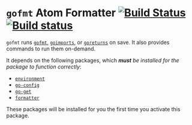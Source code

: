 # `gofmt` Atom Formatter [![Build Status](https://travis-ci.org/joefitzgerald/gofmt.svg?branch=master)](https://travis-ci.org/joefitzgerald/gofmt) [![Build status](https://ci.appveyor.com/api/projects/status/03gyxrjik1vuhu0e?svg=true)](https://ci.appveyor.com/project/joefitzgerald/gofmt)

`gofmt` runs [`gofmt`](https://golang.org/cmd/gofmt/), [`goimports`](https://godoc.org/golang.org/x/tools/cmd/goimports), or [`goreturns`](https://github.com/sqs/goreturns) on save. It also provides commands to run them on-demand.

It depends on the following packages, which _**must** be installed for the package to function correctly_:

* [`environment`](https://atom.io/packages/environment)
* [`go-config`](https://atom.io/packages/go-config)
* [`go-get`](https://atom.io/packages/go-get)
* [`formatter`](https://atom.io/packages/formatter)

These packages will be installed for you the first time you activate this package.
